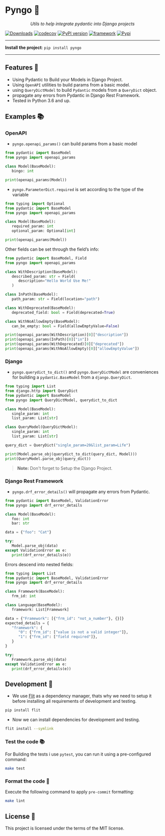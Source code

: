 # Pyngo :snake:

<p align="center">
    <em>Utils to help integrate pydantic into Django projects</em>
</p>

[![Downloads](https://pepy.tech/badge/pyngo)](https://pepy.tech/project/pyngo)
[![codecov](https://codecov.io/gh/yezz123/pyngo/branch/main/graph/badge.svg)](https://codecov.io/gh/yezz123/pyngo)
[![PyPI version](https://badge.fury.io/py/pyngo.svg)](https://badge.fury.io/py/pyngo)
[![framework](https://img.shields.io/badge/Framework-Django-green?style)](https://www.djangoproject.com/)
[![Pypi](https://img.shields.io/pypi/pyversions/pyngo.svg?color=%2334D058)](https://pypi.org/project/pyngo)

---

**Install the project**: `pip install pyngo`

---

## Features 🎉

- Using Pydantic to Build your Models in Django Project.
- Using `OpenAPI` utilities to build params from a basic model.
- using `QueryDictModel` to build `Pydantic` models from a `QueryDict` object.
- propagate any errors from Pydantic in Django Rest Framework.
- Tested in Python 3.6 and up.

## Examples 📚

### OpenAPI

- `pyngo.openapi_params()` can build params from a basic model

```py
from pydantic import BaseModel
from pyngo import openapi_params

class Model(BaseModel):
   bingo: int

print(openapi_params(Model))
```

- `pyngo.ParameterDict.required` is set according to the type of the variable

```py
from typing import Optional
from pydantic import BaseModel
from pyngo import openapi_params

class Model(BaseModel):
   required_param: int
   optional_param: Optional[int]

print(openapi_params(Model))
```

Other fields can be set through the field’s info:

```py
from pydantic import BaseModel, Field
from pyngo import openapi_params

class WithDescription(BaseModel):
   described_param: str = Field(
      description="Hello World Use Me!"
   )

class InPath(BaseModel):
   path_param: str = Field(location="path")

class WithDeprecated(BaseModel):
   deprecated_field: bool = Field(deprecated=True)

class WithNoAllowEmpty(BaseModel):
   can_be_empty: bool = Field(allowEmptyValue=False)

print(openapi_params(WithDescription)[0]["description"])
print(openapi_params(InPath)[0]["in"])
print(openapi_params(WithDeprecated)[0]["deprecated"])
print(openapi_params(WithNoAllowEmpty)[0]["allowEmptyValue"])
```

### Django

- `pyngo.querydict_to_dict()` and `pyngo.QueryDictModel` are conveniences for building a `pydantic.BaseModel` from a `django.QueryDict`.

```py
from typing import List
from django.http import QueryDict
from pydantic import BaseModel
from pyngo import QueryDictModel, querydict_to_dict

class Model(BaseModel):
   single_param: int
   list_param: List[str]

class QueryModel(QueryDictModel):
   single_param: int
   list_param: List[str]

query_dict = QueryDict("single_param=20&list_param=Life")

print(Model.parse_obj(querydict_to_dict(query_dict, Model)))
print(QueryModel.parse_obj(query_dict))
```

> **Note:** Don't forget to Setup the Django Project.

### Django Rest Framework

- `pyngo.drf_error_details()` will propagate any errors from Pydantic.

```py
from pydantic import BaseModel, ValidationError
from pyngo import drf_error_details

class Model(BaseModel):
   foo: int
   bar: str

data = {"foo": "Cat"}

try:
   Model.parse_obj(data)
except ValidationError as e:
   print(drf_error_details(e))
```

Errors descend into nested fields:

```py
from typing import List
from pydantic import BaseModel, ValidationError
from pyngo import drf_error_details

class Framework(BaseModel):
   frm_id: int

class Language(BaseModel):
   framework: List[Framework]

data = {"Framework": [{"frm_id": "not_a_number"}, {}]}
expected_details = {
   "framework": {
      "0": {"frm_id": ["value is not a valid integer"]},
      "1": {"frm_id": ["field required"]},
   }
}

try:
   Framework.parse_obj(data)
except ValidationError as e:
   print(drf_error_details(e))
```

## Development 🚧

- We use [Flit](https://flit.readthedocs.io/) as a dependency manager, thats why we need to setup it before installing all requirements of development and testing.

```sh
pip install flit
```

- Now we can install dependencies for development and testing.

```sh
flit install --symlink
```

### Test the code 📚

For Building the tests i use `pytest`, you can run it using a pre-configured command:

```bash
make test
```

### Format the code 💅

Execute the following command to apply `pre-commit` formatting:

```bash
make lint
```

## License 🍻

This project is licensed under the terms of the MIT license.
